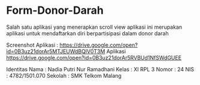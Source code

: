 # Form-Donor-Darah

Salah satu aplikasi yang menerapkan scroll view
aplikasi ini merupakan aplikasi untuk mendaftarkan diri berpartisipasi dalam donor darah

Screenshot Aplikasi : 
https://drive.google.com/open?id=0B3uz21dorAr5MTJEUWdBQlV0T3M
Aplikasi
https://drive.google.com/open?id=0B3uz21dorAr5RVBUd1NfSWdGUEE


Identitas 
Nama : Nadia Putri Nur Ramadhani 
Kelas : XI RPL 3 
Nomor : 24 
NIS : 4782/1501.070 
Sekolah : SMK Telkom Malang
